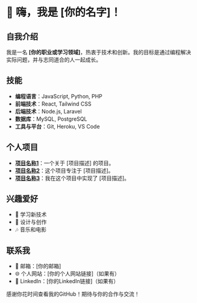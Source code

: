 # 👋 嗨，我是 **[你的名字]**！

## 自我介绍
我是一名 **[你的职业或学习领域]**，热衷于技术和创新。我的目标是通过编程解决实际问题，并与志同道合的人一起成长。

## 技能
- **编程语言**：JavaScript, Python, PHP
- **前端技术**：React, Tailwind CSS
- **后端技术**：Node.js, Laravel
- **数据库**：MySQL, PostgreSQL
- **工具与平台**：Git, Heroku, VS Code

## 个人项目
- **[项目名称1](项目链接)**：一个关于 [项目描述] 的项目。
- **[项目名称2](项目链接)**：这个项目专注于 [项目描述]。
- **[项目名称3](项目链接)**：我在这个项目中实现了 [项目描述]。

## 兴趣爱好
- 🌱 学习新技术
- 🎨 设计与创作
- 🎶 音乐和电影

## 联系我
- 📧 邮箱：[你的邮箱]
- 🌐 个人网站：[你的个人网站链接]（如果有）
- 💼 LinkedIn：[你的LinkedIn链接]（如果有）

感谢你花时间查看我的GitHub！期待与你的合作与交流！
